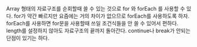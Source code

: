 Array 형태의 자료구조를 순회할때 쓸 수 있는 것으로
for 와 forEach 를 사용할 수 있다.
for가 약간 빠르지만 요즘에는 거의 차이가 없으므로 forEach를 사용하도록 하자.
forEach를 사용하면 for문을 사용할때 쓰일 조건식들을 안 쓸 수 있어서 편하다.
length를 설정하지 않아도 자료구조의 끝까지 돌아간다.
continue나 break가 안되는 단점이 있기는 하다.
